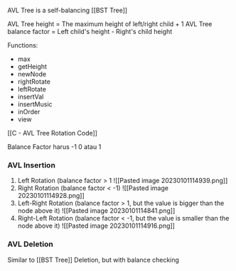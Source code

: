 AVL Tree is a self-balancing [[BST Tree]]

AVL Tree height = The maximum height of left/right child + 1
AVL Tree balance factor = Left child's height - Right's child height

Functions:
- max
- getHeight
- newNode
- rightRotate
- leftRotate
- insertVal
- insertMusic
- inOrder
- view

[[C - AVL Tree Rotation Code]]

Balance Factor harus -1 0 atau 1

### AVL Insertion
1. Left Rotation (balance factor > 1
   ![[Pasted image 20230101114939.png]]
2. Right Rotation (balance factor < -1)
   ![[Pasted image 20230101114928.png]]
3. Left-Right Rotation (balance factor > 1, but the value is bigger than the node above it)
   ![[Pasted image 20230101114841.png]]
4. Right-Left Rotation (balance factor < -1, but the value is smaller than the node above it)
   ![[Pasted image 20230101114916.png]]

### AVL Deletion
Similar to [[BST Tree]] Deletion, but with balance checking